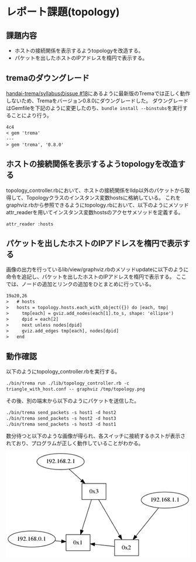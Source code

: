 # レポート課題(topology)
## 課題内容

- ホストの接続関係を表示するようtopologyを改造する。
- パケットを出したホストのIPアドレスを楕円で表示する。

## tremaのダウングレード
[handai-trema/syllabusのissue #18](https://github.com/handai-trema/syllabus/issues/18)にあるように最新版のTremaでは正しく動作しないため、Tremaをバージョン0.8.0にダウングレードした。
ダウングレードはGemfileを下記のように変更したのち、`bundle install --binstubs`を実行することにより行う。

```
4c4
< gem 'trema'
---
> gem 'trema', '0.8.0'
```

## ホストの接続関係を表示するようtopologyを改造する
topology_controller.rbにおいて、ホストの接続関係をlldp以外のパケットから取得して、Topologyクラスのインスタンス変数hostsに格納している。
これをgraphviz.rbから参照できるようにtopology.rbにおいて、以下のようにメソッドattr_readerを用いてインスタンス変数hostsのアクセサメソッドを定義する。

```
attr_reader :hosts
```

## パケットを出したホストのIPアドレスを楕円で表示する
画像の出力を行っているlib/view/graphviz.rbのメソッドupdateに以下のように命令を追記し、パケットを出したホストのIPアドレスを楕円で表示する。
ここでは、ノードの追加とリンクの追加をひとまとめに行っている。

```
19a20,26
> 	# hosts
> 	hosts = topology.hosts.each_with_object({}) do |each, tmp|
> 	  tmp[each] = gviz.add_nodes(each[1].to_s, shape: 'ellipse')
> 	  dpid = each[2]
> 	  next unless nodes[dpid]
> 	  gviz.add_edges tmp[each], nodes[dpid]
> 	end
```

## 動作確認
以下のようにtopology_controller.rbを実行する。

```
./bin/trema run ./lib/topology_controller.rb -c triangle_with_host.conf -- graphviz /tmp/topology.png
```

その後、別の端末から以下のようにパケットを送信した。

```
./bin/trema send_packets -s host1 -d host2
./bin/trema send_packets -s host2 -d host3
./bin/trema send_packets -s host3 -d host1
```

数分待つと以下のような画像が得られ、各スイッチに接続するホストが表示されており、プログラムが正しく動作していることがわかる。

![topology](./tpg.png)
